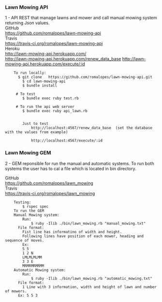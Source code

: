 ### Lawn Mowing API
1 - API REST that manage lawns and mower and call manual mowing system returning Json values.<br>
		GitHub<br>
		  https://github.com/romalopes/lawn-mowing-api<br>
		Travis<br>
		  https://travis-ci.org/romalopes/lawn-mowing-api<br>
		Heroku<br>
		  http://lawn-mowing-api.herokuapp.com/ <br>
		  http://lawn-mowing-api.herokuapp.com/renew_data_base
			http://lawn-mowing-api.herokuapp.com/execute/:id


		To run locally:
		  $ git clone   https://github.com/romalopes/lawn-mowing-api.git
			$ cd lawn-mowing-api
			$ bundle install

		 # To test
		  	$ bundle exec ruby test.rb

		 # To run the api web server
		  	$ bundle exec ruby api_lawn.rb


		  	Just to test
				http://localhost:4567/renew_data_base  (set the database with the values from example)

				http://localhost:4567/execute/:id



### Lawn Mowing GEM
2 - GEM reponsible for run the manual and automatic systems.  To run both systems the user has to cal a file which is located in bin directory.
		<p>GitHub<br>
		  https://github.com/romalopes/lawn_mowing<br>
		Travis<br>
		  https://travis-ci.org/romalopes/lawn_mowing<br>
		</P>

		Testing:
			$ rspec spec
		To run the GEM
		Manual Mowing system:
			Run:
				$ ruby -Ilib ./bin/lawn_mowing.rb "manual_mowing.txt"
		  File format:
		    Fist line has informatino of width and height.
		    Following lines have position of each mower, heading and sequence of moves.
		    Ex:
		    5 5 
		    1 2 N
		    LMLMLMLMM
		    3 3 E
		    MRMRMRMRMM
		Automatic Mowing system:
			Run:
				$ ruby -Ilib ./bin/lawn_mowing.rb "automatic_mowing.txt"
		  File format:
		    1 Line with 3 information, width and height of lawn and number of mowers.
		  Ex: 5 5 3

		  


